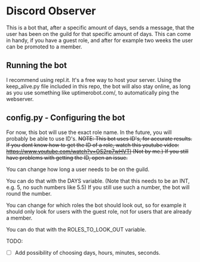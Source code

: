 # Discord Observer

This is a bot that, after a specific amount of days, sends a message, that the user has been on the guild for that specific amount of days.
This can come in handy, if you have a guest role, and after for example two weeks the user can be promoted to a member.

## Running the bot

I recommend using repl.it. It's a free way to host your server. Using the keep_alive.py file included in this repo, the bot will also stay online, as long as you use something like uptimerobot.com/, to automatically ping the webserver.

## config.py - Configuring the bot

For now, this bot will use the exact role name. In the future, you will probably be able to use ID's.
~~NOTE: This bot uses ID's, for accurate results. If you dont know how to get the ID of a role, watch this youtube video: https://www.youtube.com/watch?v=OS2rp7wHVTI (Not by me.)
If you still have problems with getting the ID, open an issue.~~

You can change how long a user needs to be on the guild.

You can do that with the DAYS variable. (Note that this needs to be an INT, e.g. 5, no such numbers like 5.5)
If you still use such a number, the bot will round the number.

You can change for which roles the bot should look out, so for example it should only look for users with the guest role, not for users that are already a member.

You can do that with the ROLES_TO_LOOK_OUT variable.

TODO:
- [ ] Add possibility of choosing days, hours, minutes, seconds.
